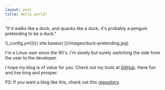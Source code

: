 ```yaml
---
layout: post
title: Hello world!
---
```


"If it walks like a duck, and quacks like a duck, it's probably a penguin pretending to be a duck."

![_config.yml]({{ site.baseurl }}/images/duck-pretending.jpg)

I'm a Linux user since the 90's. I'm slowly but surely switching the side from the user to the developer.

I hope my blog is of value for you. Check out my tools at [GitHub](https://github.com/ikem-krueger). Have fun and live long and prosper.

PS: If you want a blog like this, check out this [repository](https://github.com/barryclark/jekyll-now).
